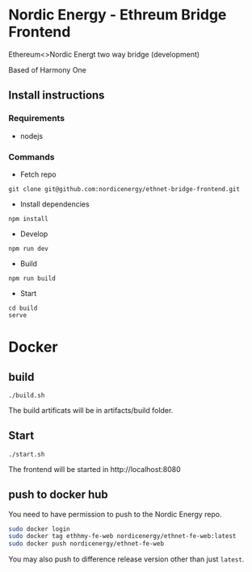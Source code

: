 # Nordic Energy - Ethreum Bridge Frontend
Ethereum<>Nordic Energt two way bridge (development)

Based of Harmony One


## Install instructions

### Requirements 

* nodejs 

### Commands

* Fetch repo 

```
git clone git@github.com:nordicenergy/ethnet-bridge-frontend.git
```

* Install dependencies

```
npm install
```

* Develop

```
npm run dev
```

* Build

```
npm run build
```

* Start

```
cd build 
serve
```

# Docker

## build
```
./build.sh
```

The build artificats will be in artifacts/build folder.

## Start
```
./start.sh
```
The frontend will be started in http://localhost:8080

## push to docker hub
You need to have permission to push to the Nordic Energy repo.

```bash
sudo docker login
sudo docker tag ethhmy-fe-web nordicenergy/ethnet-fe-web:latest
sudo docker push nordicenergy/ethnet-fe-web
```

You may also push to difference release version other than just `latest`.
